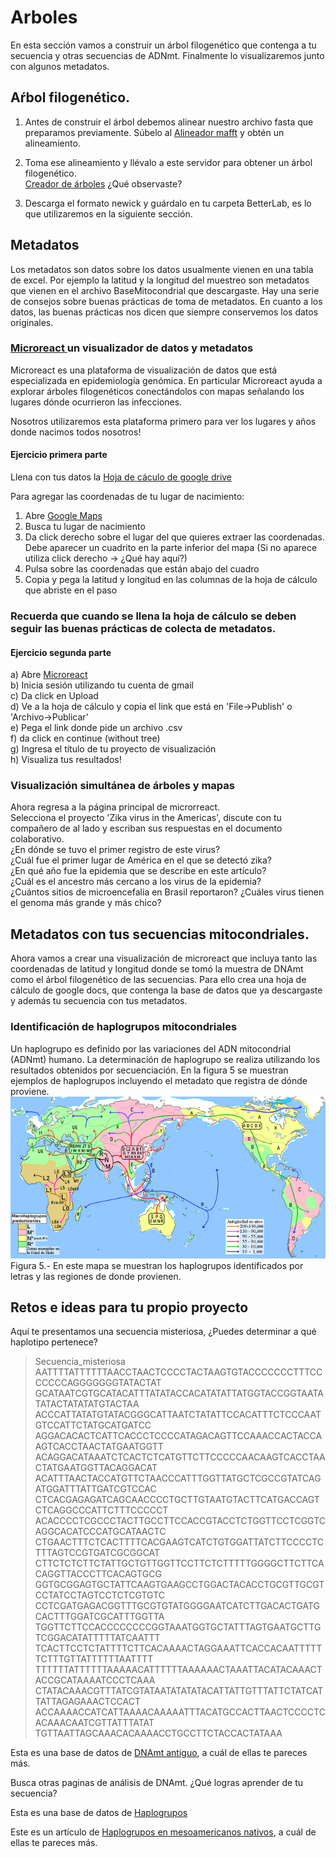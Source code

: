 # Arboles
En esta sección vamos a construir un árbol filogenético que contenga a tu secuencia y otras secuencias de ADNmt. Finalmente lo visualizaremos junto con algunos metadatos.  

## Aŕbol filogenético.  
1. Antes de construir el árbol debemos alinear nuestro archivo fasta que preparamos previamente. Súbelo al 
[Alineador mafft](https://www.ebi.ac.uk/Tools/msa/mafft/) y obtén un alineamiento.  

2. Toma ese alineamiento y llévalo a este servidor para obtener un árbol filogenético.  
[Creador de árboles](http://www.phylogeny.fr/simple_phylogeny.cgi) 
¿Qué observaste?  

3. Descarga el formato newick y guárdalo en tu carpeta BetterLab, es lo que utilizaremos en la siguiente sección.  

## Metadatos  
Los metadatos son datos sobre los datos usualmente vienen en una tabla de excel. Por ejemplo la latitud y la longitud del muestreo son metadatos que vienen en el archivo BaseMitocondrial que descargaste. Hay una serie de consejos sobre buenas prácticas de toma de metadatos. En cuanto a los datos, las buenas prácticas nos dicen que siempre conservemos los datos originales.    

### [Microreact  ](https://microreact.org/)  un visualizador de datos y metadatos  

Microreact es una plataforma de visualización de datos que está especializada en epidemiología genómica. En particular Microreact ayuda a explorar árboles filogenéticos conectándolos con mapas señalando los lugares dónde ocurrieron las infecciones.  

Nosotros utilizaremos esta plataforma primero para ver los lugares y años donde nacimos todos nosotros!   

####   Ejercicio primera parte
Llena con tus datos la [Hoja de cáculo de google drive ](https://docs.google.com/spreadsheets/d/1IyFEEVDgBtfRb9rUEX9JePTl7ARiHAxyR3n1RKtk_OQ/edit?usp=sharing)
  
Para agregar las coordenadas de tu lugar de nacimiento:
1) Abre [Google Maps  ](https://www.google.com.mx/maps)  
2) Busca tu lugar de nacimiento  
3) Da click derecho sobre el lugar del que quieres extraer las coordenadas. Debe aparecer un cuadrito en la parte inferior del mapa    (Si no aparece utiliza click derecho -> ¿Qué hay aquí?)
4) Pulsa sobre las coordenadas que están abajo del cuadro  
5) Copia y pega la latitud y longitud en las columnas de la hoja de cálculo que abriste en el paso   

### Recuerda que cuando se llena la hoja de cálculo se deben seguir las buenas prácticas de colecta de metadatos.

####   Ejercicio segunda parte
a) Abre [Microreact  ](https://microreact.org/)  
b) Inicia sesión utilizando tu cuenta de gmail  
c) Da click en Upload  
d) Ve a la hoja de cálculo y copia el link que está en 'File->Publish' o 'Archivo->Publicar'  
e) Pega el link donde pide un archivo .csv  
f) da click en continue (without tree)  
g) Ingresa el título de tu proyecto de visualización  
h) Visualiza tus resultados!  

### Visualización simultánea de árboles y mapas
Ahora regresa a la página principal de microrreact.  
Selecciona el proyecto 'Zika virus in the Americas', discute con tu compañero de al lado y escriban sus respuestas en el documento colaborativo.  
¿En dónde se tuvo el primer registro de este virus?  
¿Cuál fue el primer lugar de América en el que se detectó zika?  
¿En qué año fue la epidemia que se describe en este artículo?  
¿Cuál es el ancestro más cercano a los virus de la epidemia?  
¿Cuántos sitios de microencefalia en Brasil reportaron?
¿Cuáles virus tienen el genoma más grande y más chico?

## Metadatos con tus secuencias mitocondriales.  
Ahora vamos a crear una visualización de microreact que incluya tanto las coordenadas de latitud y longitud donde se tomó la muestra de DNAmt como el árbol filogenético de las secuencias. Para ello crea una hoja de cálculo de google docs, que contenga la base de datos que ya descargaste y además tu secuencia con tus metadatos.   

### Identificación de haplogrupos mitocondriales   
Un haplogrupo es definido por las variaciones del ADN mitocondrial (ADNmt) humano. La determinación de haplogrupo se realiza utilizando los resultados obtenidos por secuenciación. En la figura 5 se muestran ejemplos de haplogrupos incluyendo el metadato que registra de dónde proviene.  
![Figura5](Figura5.png)   
Figura 5.- En este mapa se muestran los haplogrupos identificados por letras y las regiones de donde provienen.  


## Retos e ideas para tu propio proyecto  
Aquí te presentamos una secuencia misteriosa, ¿Puedes determinar a qué haplotipo pertenece?    
   
>Secuencia_misteriosa  
AATTTTATTTTTTAACCTAACTCCCCTACTAAGTGTACCCCCCCTTTCCCCCCCAGGGGGGGTATACTAT  
GCATAATCGTGCATACATTTATATACCACATATATTATGGTACCGGTAATATATACTATATATGTACTAA  
ACCCATTATATGTATACGGGCATTAATCTATATTCCACATTTCTCCCAATGTCCATTCTATGCATGATCC  
AGGACACACTCATTCACCCTCCCCATAGACAGTTCCAAACCACTACCAAGTCACCTAACTATGAATGGTT  
ACAGGACATAAATCTCACTCTCATGTTCTTCCCCCAACAAGTCACCTAACTATGAATGGTTACAGGACAT  
ACATTTAACTACCATGTTCTAACCCATTTGGTTATGCTCGCCGTATCAGATGGATTTATTGATCGTCCAC  
CTCACGAGAGATCAGCAACCCCTGCTTGTAATGTACTTCATGACCAGTCTCAGGCCCATTCTTTCCCCCT  
ACACCCCTCGCCCTACTTGCCTTCCACCGTACCTCTGGTTCCTCGGTCAGGCACATCCCATGCATAACTC  
CTGAACTTTCTCACTTTTCACGAAGTCATCTGTGGATTATCTTCCCCTCTTTAGTCCGTGATCGCGGCAT  
CTTCTCTCTTCTATTGCTGTTGGTTCCTTCTCTTTTTGGGGCTTCTTCACAGGTTACCCTTCACAGTGCG  
GGTGCGGAGTGCTATTCAAGTGAAGCCTGGACTACACCTGCGTTGCGTCCTATCCTAGTCCTCTCGTGTC  
CCTCGATGAGACGGTTTGCGTGTATGGGGAATCATCTTGACACTGATGCACTTTGGATCGCATTTGGTTA    
TGGTTCTTCCACCCCCCCCGGTAAATGGTGCTATTTAGTGAATGCTTGTCGGACATATTTTTATCAATTT    
TCACTTCCTCTATTTTCTTCACAAAACTAGGAAATTCACCACAATTTTTTCTTTGTTATTTTTTAATTTT  
TTTTTTATTTTTTAAAAACATTTTTTAAAAAACTAAATTACATACAAACTACCGCATAAAATCCCTCAAA  
CTATACAAACGTTTATCGTATAATATATATACATTATTGTTTATTCTATCATTATTAGAGAAACTCCACT  
ACCAAAACCATCATTAAAACAAAAATTTACATGCCACTTAACTCCCCTCACAAACAATCGTTATTTATAT  
TGTTAATTAGCAAACACAAAACCTGCCTTCTACCACTATAAA  
  
Esta es una base de datos de [DNAmt antiguo](https://amtdb.org/records/), a cuál de ellas te pareces más.  
  
Busca otras paginas de análisis de DNAmt. ¿Qué logras aprender de tu secuencia?  

Esta es una base de datos de [Haplogrupos](https://www.mitomap.org/foswiki/bin/view/MITOMASTER/WebHome)


Este es un artículo de [Haplogrupos en mesoamericanos nativos](https://www.mitomap.org/foswiki/bin/view/MITOMASTER/WebHome), a cuál de ellas te pareces más.  





